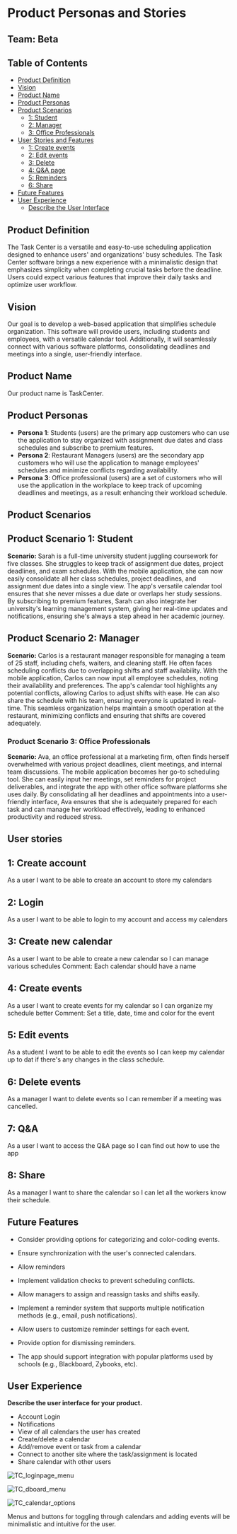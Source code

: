 # Product Personas and Stories

## Team: Beta

## Table of Contents

- [Product Definition](#product-definition)
- [Vision](#vision)
- [Product Name](#product-name)
- [Product Personas](#product-personas)
- [Product Scenarios](#product-scenarios)
  - [1: Student](#product-scenario-1-student)
  - [2: Manager](#Product-scenario-2-manager)
  - [3: Office Professionals](#Product-Scenario-3-Office-Professionals)
- [User Stories and Features](#user-stories)
   - [1: Create events](#1-create-events)
   - [2: Edit events](#2-edit-events)
   - [3: Delete](#3-delete-events)
   - [4: Q&A page](#4-Q&A)
   - [5: Reminders](5-reminders)
   - [6: Share](#6-share)
- [Future Features](#future-features)
- [User Experience](#user-experience)
  - [Describe the User Interface](#describe-the-user-interface)

 
## Product Definition

The Task Center is a versatile and easy-to-use scheduling application designed to enhance users' and organizations' busy schedules. The Task Center software brings a new experience with a minimalistic design that emphasizes simplicity when completing crucial tasks before the deadline. Users could expect various features that improve their daily tasks and optimize user workflow.

## Vision

Our goal is to develop a web-based application that simplifies schedule organization. This software will provide users, including students and employees, with a versatile calendar tool. Additionally, it will seamlessly connect with various software platforms, consolidating deadlines and meetings into a single, user-friendly interface.

## Product Name

Our product name is TaskCenter.

## Product Personas

- **Persona 1**: Students (users) are the primary app customers who can use the application to stay organized with assignment due dates and class schedules and subscribe to premium features. 
- **Persona 2**:  Restaurant Managers (users) are the secondary app customers who will use the application to manage employees' schedules and minimize conflicts regarding availability. 
- **Persona 3**: Office professional (users) are a set of customers who will use the application in the workplace to keep track of upcoming deadlines and meetings, as a result enhancing their workload schedule.

## Product Scenarios

## Product Scenario 1: Student

**Scenario:** Sarah is a full-time university student juggling coursework for five classes. She struggles to keep track of assignment due dates, project deadlines, and exam schedules. With the mobile application, she can now easily consolidate all her class schedules, project deadlines, and assignment due dates into a single view. The app's versatile calendar tool ensures that she never misses a due date or overlaps her study sessions. By subscribing to premium features, Sarah can also integrate her university's learning management system, giving her real-time updates and notifications, ensuring she's always a step ahead in her academic journey.

## Product Scenario 2: Manager

**Scenario:** Carlos is a restaurant manager responsible for managing a team of 25 staff, including chefs, waiters, and cleaning staff. He often faces scheduling conflicts due to overlapping shifts and staff availability. With the mobile application, Carlos can now input all employee schedules, noting their availability and preferences. The app's calendar tool highlights any potential conflicts, allowing Carlos to adjust shifts with ease. He can also share the schedule with his team, ensuring everyone is updated in real-time. This seamless organization helps maintain a smooth operation at the restaurant, minimizing conflicts and ensuring that shifts are covered adequately.

### Product Scenario 3: Office Professionals

**Scenario:** Ava, an office professional at a marketing firm, often finds herself overwhelmed with various project deadlines, client meetings, and internal team discussions. The mobile application becomes her go-to scheduling tool. She can easily input her meetings, set reminders for project deliverables, and integrate the app with other office software platforms she uses daily. By consolidating all her deadlines and appointments into a user-friendly interface, Ava ensures that she is adequately prepared for each task and can manage her workload effectively, leading to enhanced productivity and reduced stress.

## User stories

## 1: Create account
As a user I want to be able to create an account to store my calendars

## 2: Login
As a user I want to be able to login to my account and access my calendars

## 3: Create new calendar
As a user I want to be able to create a new calendar so I can manage various schedules
Comment: Each calendar should have a name

## 4: Create events
As a user I want to create events for my calendar so I can organize my schedule better
Comment: Set a title, date, time and color for the event

## 5: Edit events
As a student I want to be able to edit the events so I can keep my calendar up to dat if there's any changes in the class schedule.

## 6: Delete events
As a manager I want to delete events so I can remember if a meeting was cancelled.

## 7: Q&A
As a user I want to access the Q&A page so I can find out how to use the app

## 8: Share
As a manager I want to share the calendar so I can let all the workers know their schedule.

## Future Features

- Consider providing options for categorizing and color-coding events.

- Ensure synchronization with the user's connected calendars.
- Allow reminders
- Implement validation checks to prevent scheduling conflicts.
- Allow managers to assign and reassign tasks and shifts easily.
- Implement a reminder system that supports multiple notification methods (e.g., email, push notifications).
- Allow users to customize reminder settings for each event.
- Provide option for dismissing reminders.
- The app should support integration with popular platforms used by schools (e.g., Blackboard, Zybooks, etc).

## User Experience

**Describe the user interface for your product.**

- Account Login
- Notifications
- View of all calendars the user has created
- Create/delete a calendar
- Add/remove event or task from a calendar
- Connect to another site where the task/assignment is located
- Share calendar with other users

![TC_loginpage_menu](https://github.com/Natalie-Zi/csci401w-sandbox/assets/143462357/dee6bb37-eb1f-410a-9c46-c1b409cb9b01)

![TC_dboard_menu](https://github.com/Natalie-Zi/csci401w-sandbox/assets/143462357/865e7881-1110-466f-9118-d0715ff147ac)

![TC_calendar_options](https://github.com/Natalie-Zi/csci401w-sandbox/assets/143462357/ced49bc6-56ac-45ba-923c-1d96276bf08e)

Menus and buttons for toggling through calendars and adding events will be minimalistic and intuitive for the user.
